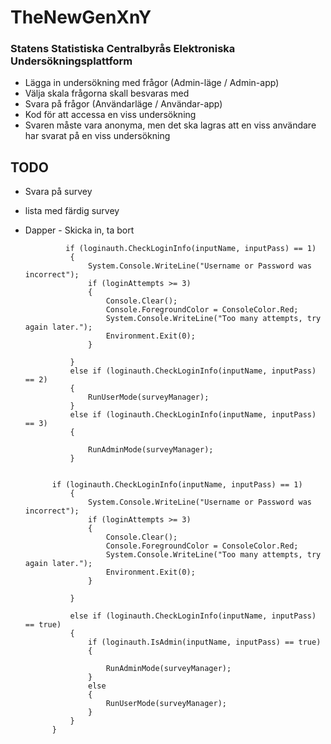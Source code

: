 # TheNewGenXnY

### Statens Statistiska Centralbyrås Elektroniska Undersökningsplattform
* Lägga in undersökning med frågor (Admin-läge / Admin-app)
* Välja skala frågorna skall besvaras med
* Svara på frågor (Användarläge / Användar-app)
* Kod för att accessa en viss undersökning
* Svaren måste vara anonyma, men det ska lagras att en viss användare har svarat på en viss undersökning


## TODO

* Svara på survey
* lista med färdig survey
* Dapper - Skicka in, ta bort

               if (loginauth.CheckLoginInfo(inputName, inputPass) == 1)
                {
                    System.Console.WriteLine("Username or Password was incorrect");
                    if (loginAttempts >= 3)
                    {
                        Console.Clear();
                        Console.ForegroundColor = ConsoleColor.Red;
                        System.Console.WriteLine("Too many attempts, try again later.");
                        Environment.Exit(0);
                    }

                }
                else if (loginauth.CheckLoginInfo(inputName, inputPass) == 2)
                {
                    RunUserMode(surveyManager);
                }
                else if (loginauth.CheckLoginInfo(inputName, inputPass) == 3)
                {

                    RunAdminMode(surveyManager);
                }


            if (loginauth.CheckLoginInfo(inputName, inputPass) == 1)
                {
                    System.Console.WriteLine("Username or Password was incorrect");
                    if (loginAttempts >= 3)
                    {
                        Console.Clear();
                        Console.ForegroundColor = ConsoleColor.Red;
                        System.Console.WriteLine("Too many attempts, try again later.");
                        Environment.Exit(0);
                    }

                }
                
                else if (loginauth.CheckLoginInfo(inputName, inputPass) == true)
                {
                    if (loginauth.IsAdmin(inputName, inputPass) == true)
                    {

                        RunAdminMode(surveyManager);
                    }
                    else
                    {
                        RunUserMode(surveyManager);
                    }
                }
            }
     
